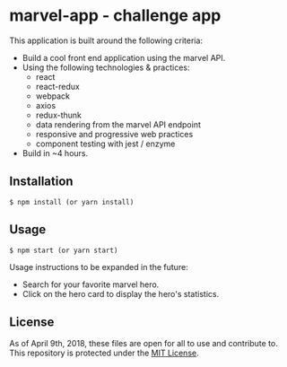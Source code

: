 # marvel-app - challenge app

This application is built around the following criteria:

- Build a cool front end application using the marvel API.
- Using the following technologies & practices:
	+ react
	+ react-redux
	+ webpack
	+ axios
	+ redux-thunk
	+ data rendering from the marvel API endpoint
	+ responsive and progressive web practices
	+ component testing with jest / enzyme
- Build in ~4 hours.

## Installation

```
$ npm install (or yarn install)
```

## Usage

```
$ npm start (or yarn start)
```

Usage instructions to be expanded in the future:

- Search for your favorite marvel hero.
- Click on the hero card to display the hero's statistics.

## License

As of April 9th, 2018, these files are open for all to use and contribute to. This repository is protected under the [MIT License](http://choosealicense.com/licenses/mit/).
